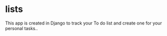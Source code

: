 # lists
This app is created in Django to track your To do list and create one for your personal tasks..
